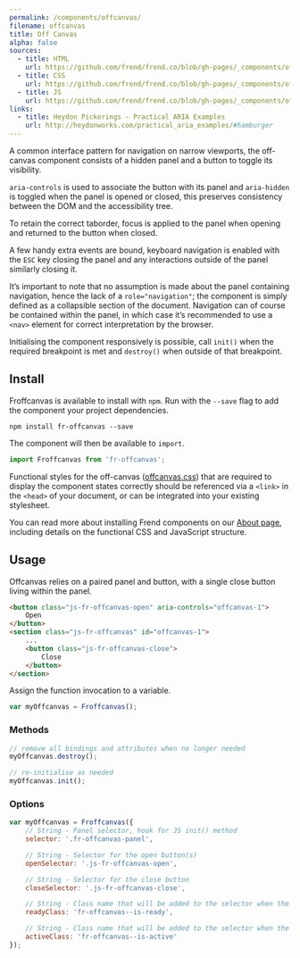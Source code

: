 ```yaml
---
permalink: /components/offcanvas/
filename: offcanvas
title: Off Canvas
alpha: false
sources:
  - title: HTML
    url: https://github.com/frend/frend.co/blob/gh-pages/_components/offcanvas/offcanvas.html
  - title: CSS
    url: https://github.com/frend/frend.co/blob/gh-pages/_components/offcanvas/offcanvas.css
  - title: JS
    url: https://github.com/frend/frend.co/blob/gh-pages/_components/offcanvas/offcanvas.js
links:
  - title: Heydon Pickerings - Practical ARIA Examples
    url: http://heydonworks.com/practical_aria_examples/#hamburger
---
```


A common interface pattern for navigation on narrow viewports, the off-canvas component consists of a hidden panel and a button to toggle its visibility.

`aria-controls` is used to associate the button with its panel and `aria-hidden` is toggled when the panel is opened or closed, this preserves consistency between the DOM and the accessibility tree.

To retain the correct taborder, focus is applied to the panel when opening and returned to the button when closed.

A few handy extra events are bound, keyboard navigation is enabled with the `ESC` key closing the panel and any interactions outside of the panel similarly closing it.

It’s important to note that no assumption is made about the panel containing navigation, hence the lack of a `role="navigation"`; the component is simply defined as a collapsible section of the document. Navigation can of course be contained within the panel, in which case it’s recommended to use a `<nav>` element for correct interpretation by the browser.

Initialising the component responsively is possible, call `init()` when the required breakpoint is met and `destroy()` when outside of that breakpoint.

## Install

Froffcanvas is available to install with `npm`. Run with the `--save` flag to add the component your project dependencies.

~~~
npm install fr-offcanvas --save
~~~

The component will then be available to `import`.

~~~ js
import Froffcanvas from 'fr-offcanvas';
~~~

Functional styles for the off-canvas ([offcanvas.css](https://raw.githubusercontent.com/frend/frend.co/gh-pages/_components/offcanvas/offcanvas.css)) that are required to display the component states correctly should be referenced via a `<link>` in the `<head>` of your document, or can be integrated into your existing stylesheet.

You can read more about installing Frend components on our [About page](/about/), including details on the functional CSS and JavaScript structure.

## Usage

Offcanvas relies on a paired panel and button, with a single close button living within the panel.

~~~ html
<button class="js-fr-offcanvas-open" aria-controls="offcanvas-1">
	Open
</button>
<section class="js-fr-offcanvas" id="offcanvas-1">
	...
	<button class="js-fr-offcanvas-close">
		Close
	</button>
</section>
~~~

Assign the function invocation to a variable.

~~~ js
var myOffcanvas = Froffcanvas();
~~~

### Methods

~~~ js
// remove all bindings and attributes when no longer needed
myOffcanvas.destroy();

// re-initialise as needed
myOffcanvas.init();
~~~

### Options

~~~ js
var myOffcanvas = Froffcanvas({
	// String - Panel selector, hook for JS init() method
	selector: '.fr-offcanvas-panel',

	// String - Selector for the open button(s)
	openSelector: '.js-fr-offcanvas-open',

	// String - Selector for the close button
	closeSelector: '.js-fr-offcanvas-close',

	// String - Class name that will be added to the selector when the component has been initialised
	readyClass: 'fr-offcanvas--is-ready',

	// String - Class name that will be added to the selector when the panel is visible
	activeClass: 'fr-offcanvas--is-active'
});
~~~
